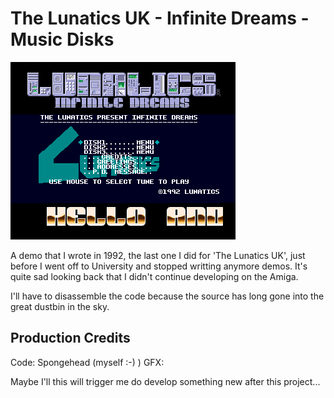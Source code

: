 # The Lunatics UK - Infinite Dreams - Music Disks

![InfiniteDreams](/images/InfiniteDreamsScreen.png)

A demo that I wrote in 1992, the last one I did for 'The Lunatics UK', just before I went off to University and stopped writting anymore demos. It's quite sad looking back that I didn't continue developing on the Amiga.

I'll have to disassemble the code because the source has long gone into the great dustbin in the sky.

## Production Credits
Code: Spongehead (myself :-) )
GFX: 

Maybe I'll this will trigger me do develop something new after this project...

